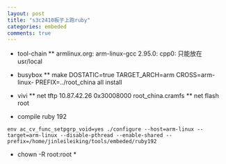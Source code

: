 ```yaml
---
layout: post
title: "s3c2410板子上跑ruby" 
categories: embeded
comments: true
---
```


* tool-chain
** armlinux.org: arm-linux-gcc 2.95.0: cpp0: 只能放在usr/local


* busybox
** make DOSTATIC=true TARGET_ARCH=arm CROSS=arm-linux- PREFIX=../root_china all install

* vivi
** net tftp 10.87.42.26 0x30008000 root_china.cramfs
** net flash root

* compile ruby 192

`env ac_cv_func_setpgrp_void=yes ./configure --host=arm-linux --target=arm-linux --disable-pthread --enable-shared --prefix=/home/jinleileiking/tools/embeded/ruby192`

* chown -R  root:root *



